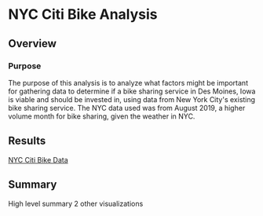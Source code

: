 # NYC Citi Bike Analysis
## Overview
### Purpose
The purpose of this analysis is to analyze what factors might be important for gathering data to determine if a bike sharing service in Des Moines, Iowa is viable and should be invested in, using data from New York City's existing bike sharing service. The NYC data used was from August 2019, a higher volume month for bike sharing, given the weather in NYC.

## Results
[NYC Citi Bike Data](https://public.tableau.com/app/profile/rob.barbush/viz/CitiBikeModule_16463421882900/NYCCitiBike#1 "NYC Citi Bike")

## Summary
High level summary
2 other visualizations
